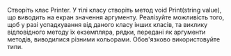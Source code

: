 Створіть клас Printer. У тілі класу створіть метод void Print(string value), що виводить на екран значення аргументу. Реалізуйте можливість того, щоб у разі успадкування від даного класу інших класів, та виклику відповідного методу їх екземпляра, рядки, передані як аргументи методів, виводилися різними кольорами. Обов'язково використовуйте типи.
